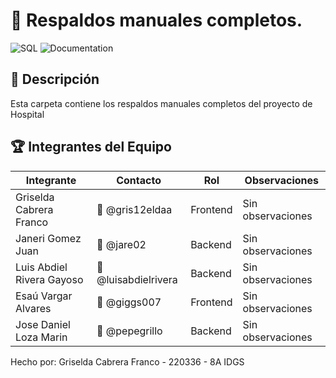  
# 📂 Respaldos manuales completos.

![SQL](https://img.shields.io/badge/SQL-Database-blue)
![Documentation](https://img.shields.io/badge/Documentation-Complete-brightgreen)

## 📌 Descripción

Esta carpeta contiene los respaldos manuales completos del proyecto de Hospital 

## 🏆 Integrantes del Equipo

| Integrante                       | Contacto             | Rol                 | Observaciones     |
| -------------------------------- | ---------------------| ------------------- | ----------------- |
| Griselda Cabrera Franco          | 📧 @gris12eldaa      | Frontend            | Sin observaciones |
| Janeri Gomez Juan                | 📧 @jare02           | Backend             | Sin observaciones |
| Luis Abdiel Rivera Gayoso        | 📧 @luisabdielrivera | Backend             | Sin observaciones |
| Esaú Vargar Alvares              | 📧 @giggs007         | Frontend            | Sin observaciones |
| Jose Daniel Loza Marin           | 📧 @pepegrillo       | Backend             | Sin observaciones |


Hecho por: Griselda Cabrera Franco - 220336 - 8A IDGS
